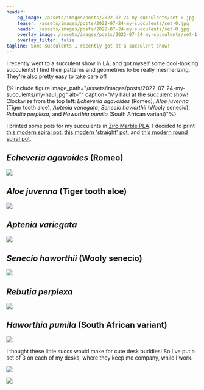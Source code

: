```yaml
---
header:
    og_image: /assets/images/posts/2022-07-24-my-succulents/set-0.jpg
    teaser: /assets/images/posts/2022-07-24-my-succulents/set-0.jpg
    header: /assets/images/posts/2022-07-24-my-succulents/set-0.jpg
    overlay_image: /assets/images/posts/2022-07-24-my-succulents/set-1.jpg
    overlay_filter: false
tagline: Some succulents I recently got at a succulent show!
---
```

I recently went to a succulent show in LA, and got myself some cool-looking succulents! I find their patterns and geometries to be really mesmerizing. They're also pretty easy to take care of! 

{% include figure image_path="/assets/images/posts/2022-07-24-my-succulents/my-haul.jpg" alt="" caption="My haul at the succulent show! Clockwise from the top left: _Echeveria agavoides_ (Romeo), _Aloe juvenna_ (Tiger tooth aloe), _Aptenia variegata_, _Senecio haworthii_ (Wooly senecio), _Rebutia perplexa_, and _Haworthia pumila_ (South African variant)"%}

I printed some pots for my succulents in [Ziro Marble PLA](https://www.amazon.com/ZIRO-Printer-Filament-1-75mm-Marble/dp/B01IIAC2MW/ref=asc_df_B01IIAC2MW/?tag=hyprod-20&linkCode=df0&hvadid=312157487430&hvpos=&hvnetw=g&hvrand=1766948271833383869&hvpone=&hvptwo=&hvqmt=&hvdev=c&hvdvcmdl=&hvlocint=&hvlocphy=9031121&hvtargid=pla-375824825736&psc=1). I decided to print [this modern spiral pot](https://www.printables.com/model/225251-modern-spiral-planter), [this modern 'straight' pot](https://www.printables.com/model/201056-modern-planter), and [this modern round spiral pot](https://www.printables.com/model/202904-modern-planter-round).

## _Echeveria agavoides_ (Romeo)
![](/assets/images/posts/2022-07-24-my-succulents/e-agavoides.jpg)

## _Aloe juvenna_ (Tiger tooth aloe)
![](/assets/images/posts/2022-07-24-my-succulents/a-juvenna.jpg)

## _Aptenia variegata_
![](/assets/images/posts/2022-07-24-my-succulents/a-variegata.jpg)

## _Senecio haworthii_ (Wooly senecio)
![](/assets/images/posts/2022-07-24-my-succulents/s-haworthii.jpg)

## _Rebutia perplexa_
![](/assets/images/posts/2022-07-24-my-succulents/r-perplexa.jpg)

## _Haworthia pumila_ (South African variant)
![](/assets/images/posts/2022-07-24-my-succulents/h-pumila.jpg)

I thought these little succs would make for cute desk buddies! So I've put a set of 3 on each of my desks, where they keep me company, while I work. 

![](/assets/images/posts/2022-07-24-my-succulents/set-0.jpg)

![](/assets/images/posts/2022-07-24-my-succulents/set-1.jpg)